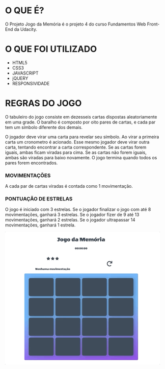 # O QUE É? 

O Projeto Jogo da Memória é o projeto 4 do curso Fundamentos Web Front-End da Udacity.

# O QUE FOI UTILIZADO

* HTML5
* CSS3
* JAVASCRIPT
* jQUERY
* RESPONSIVIDADE

# REGRAS DO JOGO

O tabuleiro do jogo consiste em dezesseis cartas dispostas aleatoriamente em uma grade. O baralho é composto por oito pares de cartas, e cada par tem um símbolo diferente dos demais.

O jogador deve virar uma carta para revelar seu símbolo.
Ao virar a primeira carta um cronometro é acionado.
Esse mesmo jogador deve virar outra carta, tentando encontrar a carta correspondente.
Se as cartas forem iguais, ambas ficam viradas para cima.
Se as cartas não forem iguais, ambas são viradas para baixo novamente.
O jogo termina quando todos os pares forem encontrados.

### MOVIMENTAÇÕES

A cada par de cartas viradas é contada como 1 movimentação.

### PONTUAÇÃO DE ESTRELAS
O jogo é iniciado com 3 estrelas.
Se o jogador finalizar o jogo com até 8 movimentações, ganhará 3 estrelas.
Se o jogador fizer de 9 até 13 movimentações, ganhará 2 estrelas.
Se o jogador ultrapassar 14 movimentações, ganhará 1 estrela.


![](img/jogodamemoria_hd.gif)
